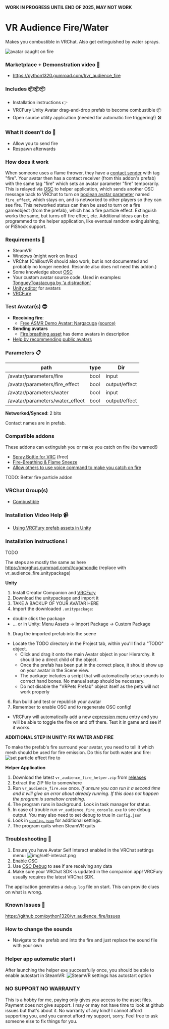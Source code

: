 **WORK IN PROGRESS UNTIL END OF 2025, MAY NOT WORK**

# VR Audience Fire/Water

Makes you combustible in VRChat. Also get extinguished by water sprays.

![avatar caught on fire](docs/toastacuga-on-fire-optimized.png)

### Marketplace + Demonstration video 🛒

 - https://python1320.gumroad.com/l/vr_audience_fire

### Includes 📦📦📦
 
 - Installation instructions 👉
 - VRCFury Unity Avatar drag-and-drop prefab to become combustible 📦
 - Open source utility application (needed for automatic fire triggering!) 🛠️

### What it doesn't do 🛑

 - Allow you to send fire
 - Respawn afterwards

### How does it work
When someone uses a flame thrower, they have a [contact sender](https://creators.vrchat.com/avatars/avatar-dynamics/contacts/) with tag "fire". Your avatar then has a contact receiver (from this addon's prefab) with the same tag "fire" which sets an avatar parameter "fire" temporarily. This is relayed via [OSC](https://docs.vrchat.com/docs/osc-overview) to helper application, which sends another OSC message back to VRChat to turn on [boolean avatar parameter](https://creators.vrchat.com/avatars/animator-parameters/) named `fire_effect`, which stays on, and is networked to other players so they can see fire. This networked status can then be used to turn on a fire gameobject (from the prefab), which has a fire particle effect.
Extinguish works the same, but turns off fire effect, etc.
Additional ideas can be programmed to the helper application, like eventual random extinguishing, or PiShock support.

### Requirements 📓

 - SteamVR
 - Windows (might work on linux)
 - VRChat (ChilloutVR should also work, but is not documented and probably no longer needed. Resonite also does not need this addon.)
 - Some knowledge about [OSC](https://docs.vrchat.com/docs/osc-overview)
 - Your custom avatar source code. Used in examples: [TongueyToastacuga by 'a distraction'](https://drive.google.com/drive/folders/1ekIiFBnzJNhH2a6wwYLo2s5G-VuUlIY5)
 - [Unity editor](https://creators.vrchat.com/sdk/current-unity-version/) for avatars 
 - [VRCFury](https://vrcfury.com/getting-started)

### Test Avatar(s) 😎

 - **Receiving fire**:
    - [Free ASMR Demo Avatar: Nargacuga](https://vrchat.com/home/avatar/avtr_48cccc45-f524-4a8a-9521-368252334959) [(source)](https://www.vrcarena.com/assets/ZszLG-toastacuga)
 - **Sending avatars**
    - [Fire breathing asset](https://violentpainter.gumroad.com/l/vfx-firebreathing) has demo avatars in description
 - [Help by recommending public avatars](https://github.com/Python1320/vr_audience_fire/issues/1)

### Parameters 📋

| path                            | type | Dir           |
|---------------------------------|------|---------------|
| /avatar/parameters/fire         | bool | input         |
| /avatar/parameters/fire_effect  | bool | output/effect |
| /avatar/parameters/water        | bool | input         |
| /avatar/parameters/water_effect | bool | output/effect |

**Networked/Synced**: 2 bits

Contact names are in prefab.

### Compatible addons 

These addons can extinguish you or make you catch on fire (be warned!)

 - [Spray Bottle for VRC](https://jinxxy.com/market/listings/3292261612823512778) (free)
 - [Fire-Breathing & Flame Sneeze](https://violentpainter.gumroad.com/l/vfx-firebreathing)
 - [Allow others to use voice command to make you catch on fire](https://github.com/Python1320/vr_audience_control)

TODO: Better fire particle addon

### VRChat Group(s)

 - [Combustible](https://vrchat.com/home/group/grp_2e0126aa-fe02-402b-88c9-6d96f14fdf21)

### Installation Video Help 📹

 - [Using VRCFury prefab assets in Unity](https://www.youtube.com/watch?v=QDvzfLa82yI)

### Installation Instructions ℹ️

TODO 

The steps are mostly the same as here https://morghus.gumroad.com/l/cugahoodie (replace with vr_audience_fire.unitypackage)

**Unity**

 1. Install Creator Companion and [VRCFury](https://vrcfury.com/getting-started)
 2. Download the unitypackage and import it
 3. TAKE A BACKUP OF YOUR AVATAR HERE
 4. Import the downloaded `.unitypackage`: 
   - double click the package
   - ... or in Unity: Menu Assets -> Import Package -> Custom Package
 5. Drag the imported prefab into the scene
   - Locate the TODO directory in the Project tab, within you'll find a "TODO" object. 
      - Click and drag it onto the main Avatar object in your Hierarchy. It should be a direct child of the object.
	  - Once the prefab has been put in the correct place, it should show up on your avatar in the Scene view.
	  - The package includes a script that will automatically setup sounds to correct hand bones. No manual setup should be necessary.
      - Do not disable the "VRPets Prefab" object itself as the pets will not work properly
 6. Run build and test or republish your avatar
 7. Remember to enable OSC and to regenerate OSC config!

  - VRCFury will automatically add a new [expression menu](https://docs.vrchat.com/docs/action-menu#expression-menu) entry and you will be able to toggle the fire on and off there. Test it in game and see if it works. 


**ADDITIONAL STEP IN UNITY: FIX WATER AND FIRE**

To make the prefab's fire surround your avatar, you need to tell it which mesh should be used for fire emission. 
Do this for both water and fire:
![set particle effect fire to](docs/set_particle_shape.png)

**Helper Application**
 1. Download the latest `vr_audience_fire_helper.zip` from [releases](https://github.com/Python1320/vr_audience_fire/releases)
 2. Extract the ZIP file to somewhere
 4. Run `vr_audience_fire.exe` once. *If unsure you can run it a second time and it will give an error about already running. If this does not happen the program is somehow crashing.*
 5. The program runs in background. Look in task manager for status.
 6. In case of trouble run `vr_audience_fire_console.exe` to see debug output. You may also need to set debug to true in `config.json`
 7. Look in [`config.json`](https://github.com/Python1320/vr_asmr_petting/blob/main/src/config.json) for additional settings.
 8. The program quits when SteamVR quits

### Troubleshooting 🎯

 1. Ensure you have Avatar Self Interact enabled in the VRChat settings menu: ![img/self-interact.png](img/self-interact.png)
 2. [Enable OSC](https://docs.vrchat.com/docs/osc-overview#enabling-it)
 3. Use [OSC Debug](https://docs.vrchat.com/docs/osc-debugging) to see if are receiving any data
 4. Make sure your VRChat SDK is updated in the companion app! VRCFury usually requires the latest VRChat SDK.

The application generates a `debug.log` file on start. This can provide clues on what is wrong.

### Known Issues 📌

https://github.com/python1320/vr_audience_fire/issues

### How to change the sounds 

 - Navigate to the prefab and into the fire and just replace the sound file with your own

### Helper app automatic start ℹ️

After launching the helper exe successfully once, you should be able to enable autostart in SteamVR:
![SteamVR settings has autostart option](docs/autostart.png)


### NO SUPPORT NO WARRANTY

This is a hobby for me, paying only gives you access to the asset files. Payment does not give support. I may or may not have time to look at github issues but that's about it.
No warranty of any kind!
I cannot afford supporting you, and you cannot afford my support, sorry. Feel free to ask someone else to fix things for you.
